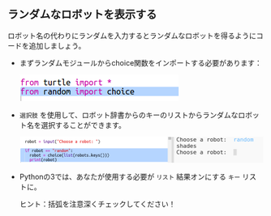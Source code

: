 ## ランダムなロボットを表示する

ロボット名の代わりにランダムを入力するとランダムなロボットを得るようにコードを追加しましょう。

+ まずランダムモジュールからchoice関数をインポートする必要があります：
    
    ![スクリーンショット](images/robotrumps-random.png)

+ `選択肢` を使用して、ロボット辞書からのキーのリストからランダムなロボット名を選択することができます。
    
    ![スクリーンショット](images/robotrumps-choice.png)

+ Pythonの3では、あなたが使用する必要が `リスト` 結果オンにする `キー` リストに。
    
    ヒント：括弧を注意深くチェックしてください！